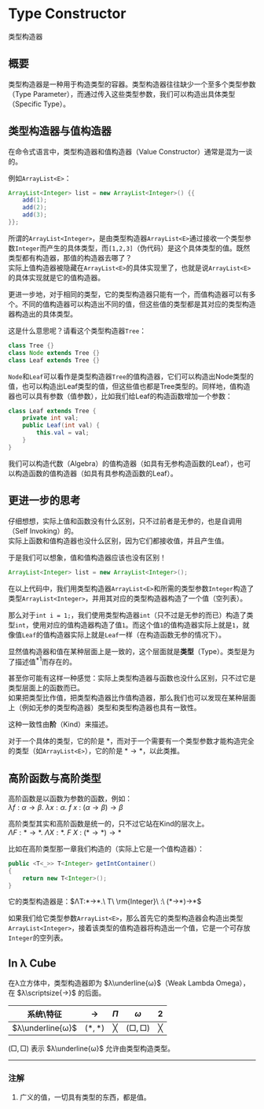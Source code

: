 # Type Constructor

类型构造器

## 概要

类型构造器是一种用于构造类型的容器。类型构造器往往缺少一个至多个类型参数（Type Parameter），而通过传入这些类型参数，我们可以构造出具体类型（Specific Type）。

## 类型构造器与值构造器

在命令式语言中，类型构造器和值构造器（Value Constructor）通常是混为一谈的。

例如`ArrayList<E>`：

```Java
ArrayList<Integer> list = new ArrayList<Integer>() {{
    add(1);
    add(2);
    add(3);
}};
```

所谓的`ArrayList<Integer>`，是由类型构造器`ArrayList<E>`通过接收一个类型参数`Integer`而产生的具体类型，而`[1,2,3]`（伪代码）是这个具体类型的值。既然类型都有构造器，那值的构造器去哪了？  
实际上值构造器被隐藏在`ArrayList<E>`的具体实现里了，也就是说`ArrayList<E>`的具体实现就是它的值构造器。

更进一步地，对于相同的类型，它的类型构造器只能有一个，而值构造器可以有多个。不同的值构造器可以构造出不同的值，但这些值的类型都是其对应的类型构造器构造出的具体类型。

这是什么意思呢？请看这个类型构造器`Tree`：

```Java
class Tree {}
class Node extends Tree {}
class Leaf extends Tree {}
```

`Node`和`Leaf`可以看作是类型构造器`Tree`的值构造器，它们可以构造出Node类型的值，也可以构造出Leaf类型的值，但这些值也都是Tree类型的。同样地，值构造器也可以具有参数（值参数），比如我们给Leaf的构造函数增加一个参数：

```Java
class Leaf extends Tree {
    private int val;
    public Leaf(int val) {
        this.val = val;
    }
}
```

我们可以构造代数（Algebra）的值构造器（如具有无参构造函数的Leaf），也可以构造函数的值构造器（如具有具参构造函数的Leaf）。

## 更进一步的思考

仔细想想，实际上值和函数没有什么区别，只不过前者是无参的，也是自调用（Self Invoking）的。  
实际上函数和值构造器也没什么区别，因为它们都接收值，并且产生值。

于是我们可以想象，值和值构造器应该也没有区别！

```Java
ArrayList<Integer> list = new ArrayList<Integer>();
```

在以上代码中，我们用类型构造器`ArrayList<E>`和所需的类型参数`Integer`构造了类型`ArrayList<Integer>`，并用其对应的类型构造器构造了一个值（空列表）。

那么对于`int i = 1;`，我们使用类型构造器`int`（只不过是无参的而已）构造了类型`int`，使用对应的值构造器构造了值`1`。而这个值`1`的值构造器实际上就是`1`，就像值`Leaf`的值构造器实际上就是`Leaf`一样（在构造函数无参的情况下）。

显然值构造器和值在某种层面上是一致的，这个层面就是**类型**（Type）。类型是为了描述值$^{*1}$而存在的。

甚至你可能有这样一种感觉：实际上类型构造器与函数也没什么区别，只不过它是类型层面上的函数而已。  
如果把类型比作值，把类型构造器比作值构造器，那么我们也可以发现在某种层面上（例如无参的类型构造器）类型和类型构造器也具有一致性。

这种一致性由**阶**（Kind）来描述。  

对于一个具体的类型，它的阶是 $*$，而对于一个需要有一个类型参数才能构造完全的类型（如`ArrayList<E>`），它的阶是 $*→*$，以此类推。

## 高阶函数与高阶类型

高阶函数是以函数为参数的函数，例如：  
$λf:α→β.\ λx:α.\ f\ x\ :\ (α→β)→β$

高阶类型其实和高阶函数是统一的，只不过它站在Kind的层次上。  
$ΛF:*→*.\ ΛX:*.\ F\ X\ :\ (*→*)→*$

比如在高阶类型那一章我们构造的（实际上它是一个值构造器）：

```Java
public <T<_>> T<Integer> getIntContainer()
{
    return new T<Integer>();
}
```

它的类型构造器是：$ΛT:*→*.\ T\ \rm{Integer}\ :\ (*→*)→*$

如果我们给它类型参数`ArrayList<E>`，那么首先它的类型构造器会构造出类型`ArrayList<Integer>`，接着该类型的值构造器将构造出一个值，它是一个可存放`Integer`的空列表。

## In λ Cube

在λ立方体中，类型构造器即为 $λ\underline{ω}$（Weak Lambda Omega），在 $λ\scriptsize{→}$ 的后面。

|    系统\特征     |   $→$   |  $Π$  |   $ω$   |  $2$  |
| :--------------: | :-----: | :---: | :-----: | :---: |
| $λ\underline{ω}$ | $(*,*)$ |   ╳   | $(□,□)$ |   ╳   |

$(□,□)$ 表示 $λ\underline{ω}$ 允许由类型构造类型。

---

### 注解

1. 广义的值，一切具有类型的东西，都是值。
